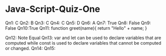 # Java-Script-Quiz-One

Qn1: C
Qn2: B
Qn3: C
Qn4: C
Qn5: D
Qn6: A
Qn7: True
Qn8: False
Qn9: False
Qn10:True
Qn11: function greet(name){
    return "Hello" + name;
}

Qn12: Note Equal
Qn13: var and let can be used to declare variables that are computed while const is used to declare variables that cannot be computed or changed.
Qn14: 
Qn15: